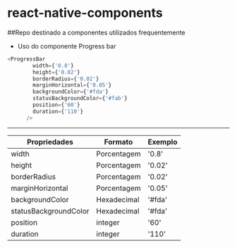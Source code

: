 # react-native-components
##Repo destinado a componentes utilizados frequentemente
- Uso do componente Progress bar

```javascript
<ProgressBar
        width={'0.8'}
        height={'0.02'}
        borderRadius={'0.02'}
        marginHorizontal={'0.05'}
        backgroundColor={'#fda'}
        statusBackgroundColor={'#fab'}
        position={'60'}
        duration={'110'}
      />

```
------------------------------------------------------

Propriedades|Formato|Exemplo
--------------|-------|------------
width|Porcentagem|'0.8' 
height|Porcentagem|'0.02'
borderRadius|Porcentagem|'0.02'
marginHorizontal|Porcentagem|'0.05'
backgroundColor|Hexadecimal|'#fda'
statusBackgroundColor|Hexadecimal|'#fda'
position|integer|'60'
duration|integer|'110'
